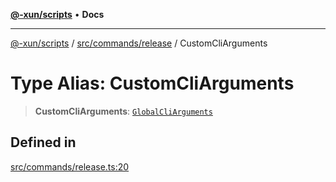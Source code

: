 [**@-xun/scripts**](../../../../README.md) • **Docs**

***

[@-xun/scripts](../../../../README.md) / [src/commands/release](../README.md) / CustomCliArguments

# Type Alias: CustomCliArguments

> **CustomCliArguments**: [`GlobalCliArguments`](../../../configure/type-aliases/GlobalCliArguments.md)

## Defined in

[src/commands/release.ts:20](https://github.com/Xunnamius/xscripts/blob/ea7b98342d9aa37d18f7398603d7c15f580a5312/src/commands/release.ts#L20)
